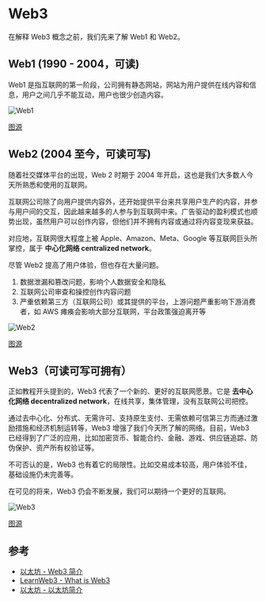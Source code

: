 # Web3

在解释 Web3 概念之前，我们先来了解 Web1 和 Web2。

## Web1 (1990 - 2004，可读)

Web1 是指互联网的第一阶段，公司拥有静态网站，网站为用户提供在线内容和信息，用户之间几乎不能互动，用户也很少创造内容。

![Web1](https://ethereum.org/static/aabd6f7a956dd8a7038185b2d03b8459/00d43/web1.png)

[图源](https://ethereum.org/zh/web3/)

## Web2 (2004 至今，可读可写)

随着社交媒体平台的出现，Web 2 时期于 2004 年开启，这也是我们大多数人今天所熟悉和使用的互联网。

互联网公司除了向用户提供内容外，还开始提供平台来共享用户生产的内容，并参与用户间的交互，因此越来越多的人参与到互联网中来。广告驱动的盈利模式也顺势出现，虽然用户可以创作内容，但他们并不拥有内容或通过将内容变现来获益。

对应地，互联网很大程度上被 Apple、Amazon、Meta、Google 等互联网巨头所掌控，属于 **中心化网络 centralized network**。

尽管 Web2 提高了用户体验，但也存在大量问题。

1. 数据泄漏和篡改问题，影响个人数据安全和隐私
2. 互联网公司审查和操控创作内容问题
3. 严重依赖第三方（互联网公司）或其提供的平台，上游问题严重影响下游消费者，如 AWS 瘫痪会影响大部分互联网，平台政策强迫离开等

![Web2](https://ethereum.org/static/9f443e1757f9bdec73836ab7ff1e2e61/6acbf/web2.png)

[图源](https://ethereum.org/zh/web3/)

## Web3（可读可写可拥有）

正如教程开头提到的，Web3 代表了一个新的、更好的互联网愿景。它是 **去中心化网络 decentralized network**，在线共享，集体管理，没有互联网公司把控。

通过去中心化、分布式、无需许可、支持原生支付、无需依赖可信第三方而通过激励措施和经济机制运转等，Web3 增强了我们今天所了解的网络。目前，Web3 已经得到了广泛的应用，比如加密货币、智能合约、金融、游戏、供应链追踪、防伪保护、资产所有权验证等。

不可否认的是，Web3 也有着它的局限性。比如交易成本较高，用户体验不佳，基础设施仍未完善等。

在可见的将来，Web3 仍会不断发展，我们可以期待一个更好的互联网。

![Web3](https://ethereum.org/static/9874c3dff5f2a382464e4fec02c2d78a/6acbf/web3.png)

[图源](https://ethereum.org/zh/web3/)

## 参考

- [以太坊 - Web3 简介](https://ethereum.org/zh/web3/)
- [LearnWeb3 - What is Web3](https://learnweb3.io/degrees/ethereum-developer-degree/freshman/what-is-web3/)
- [以太坊 - 以太坊简介](https://ethereum.org/zh/developers/docs/intro-to-ethereum/)
